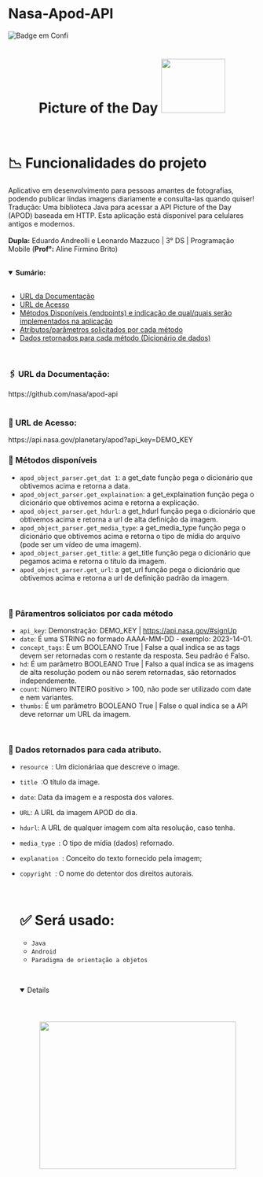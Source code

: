 # Nasa-Apod-API

![Badge em Confi](http://img.shields.io/static/v1?label=FUNCIONALIDADE&message=%20Receber%20fotos%20diárias%20e%20consultar%20imagens%20antecessoras%20ao%20dia%20atual%20&color=blueviolet&style=for-the-badge)


<div>

<h1 align="center"> Picture of the Day <img src="https://user-images.githubusercontent.com/101806906/229294885-5339f337-e9eb-4573-8fef-21fe6ed59708.png" height="110px" width="130px"/> </h1>
</div><bR>

  # :chart_with_downwards_trend: Funcionalidades do projeto
 Aplicativo em desenvolvimento para pessoas amantes de fotografias, podendo publicar lindas imagens diariamente e consulta-las quando quiser!
 Tradução: Uma biblioteca Java para acessar a API Picture of the Day (APOD) baseada em HTTP. Esta aplicação está disponivel para celulares antigos e modernos.
  <br><br>
 **Dupla:** Eduardo Andreolli e Leonardo Mazzuco | 3° DS | Programação Mobile (**Prof°:** Aline Firmino Brito)<br>

<bR>
  

  <details open="sumarioo"><br>
 <summary><b>Sumário:</summary></b>
  
- [URL da Documentação](#1)
- [URL de Acesso](#2)
- [Métodos Disponíveis (endpoints) e indicação de qual/quais serão implementados na aplicação](#3)
- [Atributos/parâmetros solicitados por cada método](#4)
- [Dados retornados para cada método (Dicionário de dados)](#5)

</details>
  
  <br>
  
 <h3> <b>🖇️ URL da Documentação:</b></h3>
 https://github.com/nasa/apod-api<br>
 
 <bR>
 
   <h3>  📎<b> URL de Acesso:</b></h3>
 https://api.nasa.gov/planetary/apod?api_key=DEMO_KEY<br>


 <h3> <b> 📔	 Métodos disponíveis</b></h3>

- `apod_object_parser.get_dat 1`: a get_date função pega o dicionário que obtivemos acima e retorna a data.
- `apod_object_parser.get_explaination`: a get_explaination função pega o dicionário que obtivemos acima e retorna a explicação.
- `apod_object_parser.get_hdurl`: a get_hdurl função pega o dicionário que obtivemos acima e retorna a url de alta definição da imagem.
- `apod_object_parser.get_media_type`: a get_media_type função pega o dicionário que obtivemos acima e retorna o tipo de mídia do arquivo (pode ser um vídeo de uma imagem).
- `apod_object_parser.get_title`: a get_title função pega o dicionário que pegamos acima e retorna o título da imagem.
- `apod_object_parser.get_url`: a get_url função pega o dicionário que obtivemos acima e retorna a url de definição padrão da imagem.


<br>
 <h3> <b>💾 Pâramentros soliciatos por cada método </b></h3>


- `api_key`: Demonstração: DEMO_KEY | https://api.nasa.gov/#signUp
- `date`: É uma STRING no formado AAAA-MM-DD - exemplo: 2023-14-01. 
- `concept_tags`: É um BOOLEANO True | False a qual indica se as tags devem ser retornadas com o restante da resposta. Seu padrão é Falso.
- `hd`: É um parâmetro BOOLEANO True | Falso a qual indica se as imagens de alta resolução podem ou não serem retornadas, são retornados independemente. 
- `count`: Número INTEIRO positivo > 100, não pode ser utilizado com date e nem variantes. 
- `thumbs`: É um parâmetro BOOLEANO True | False o qual indica se a API deve retornar um URL da imagem.

<br>
    <h3> <b>📼 Dados retornados para cada atributo. </b></h3>
  
- `resource `: Um dicionáriaa que descreve o image.
- `title `:O título da image.
- `date`: Data da imagem e a resposta dos valores.
- `URL`: A URL da imagem APOD do dia.
- `hdurl`: A URL de qualquer imagem com alta resolução, caso tenha.
- `media_type `: O tipo de mídia (dados) refornado.
- `explanation `: Conceito do texto fornecido pela imagem; 
- `copyright `: O nome do detentor dos direitos autorais.
   
   <br>
   
     
  # ✅ Será usado:
   - `Java `
   - `Android `
   - `Paradigma de orientação a objetos `
   
   <br><bt>
   
   <details open="Diagrama"><br>

     <h1 align="center"><img src="https://user-images.githubusercontent.com/101806906/236326326-0f91a093-3890-4b97-801c-8fc7fb18f09e.png" height="300px" width="400px"/> </h1>
     
     

   </details>

